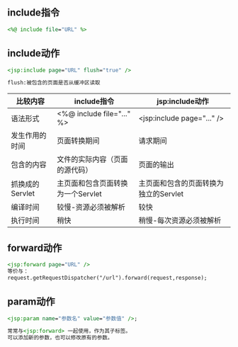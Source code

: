 ## include指令

``` Jsp
<%@ include file="URL" %>
```
## include动作
``` Jsp
<jsp:include page="URL" flush="true" />

flush:被包含的页面是否从缓冲区读取
```
比较内容  | include指令  | jsp:include动作   
--|---|--
语法形式  | <%@ include file="..." %>  |<jsp:include page="..."  />  
  发生作用的时间| 页面转换期间  | 请求期间  
  包含的内容|文件的实际内容（页面的源代码）   | 页面的输出
  抓换成的Servlet| 主页面和包含页面转换为一个Servlet  | 主页面和包含的页面转换为独立的Servlet
  编译时间| 较慢-资源必须被解析  | 较快
  执行时间| 稍快   | 稍慢-每次资源必须被解析

## forward动作
``` Jsp
<jsp:forward page="URL" />
等价与：
request.getRequestDispatcher("/url").forward(request,response);
```
## param动作
``` Jsp
<jsp:param name="参数名" value="参数值" />;

常常与<jsp:forward> 一起使用，作为其子标签。
可以添加新的参数，也可以修改原有的参数。
```
